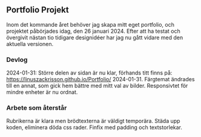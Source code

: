 ## Portfolio Projekt

Inom det kommande året behöver jag skapa mitt eget portfolio, och projektet påbörjades idag, den 26 januari 2024. Efter att ha testat och övergivit nästan tio tidigare designidéer har jag nu gått vidare med den aktuella versionen.

### Devlog 
2024-01-31: Större delen av sidan är nu klar, förhands titt finns på: https://linuszackrisson.github.io/Portfolio/
2024-01-31. Färgtemat ändrades till en annat, som gick hem bättre med mitt val av bilder. Responsivtet för mindre enheter är nu ordnat. 

### Arbete som återstår
Rubrikerna är klara men brödtexterna är väldigt temporära. 
Städa upp koden, eliminera döda css rader. Finfix med padding och textstorlekar.


